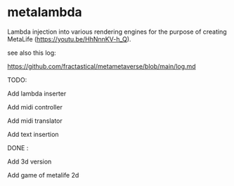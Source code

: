 # metalambda


Lambda injection into various rendering engines for the purpose of creating MetaLife (https://youtu.be/HhNnnKV-h_Q).



see also this log:

https://github.com/fractastical/metametaverse/blob/main/log.md



TODO:

Add lambda inserter

Add midi controller

Add midi translator

Add text insertion


DONE :


Add 3d version

Add game of metalife 2d
